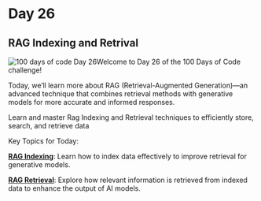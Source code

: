 # Day 26

## RAG Indexing and Retrival

![100 days of code Day 26](https://github.com/GritinAI/100DaysofCodeGenerativeAI/blob/main/Images/Day26.png)Welcome to Day 26 of the 100 Days of Code challenge!

Today, we’ll learn more about RAG (Retrieval-Augmented Generation)—an advanced technique that combines retrieval methods with generative models for more accurate and informed responses.

Learn and master Rag Indexing and Retrieval techniques to efficiently store, search, and retrieve data

Key Topics for Today:

**[RAG Indexing](https://youtu.be/bjb_EMsTDKI?si=w-KesbdFjiNkdDgJ)**: Learn how to index data effectively to improve retrieval for generative models.

**[RAG Retrieval](https://youtu.be/LxNVgdIz9sU?si=AcO729_jZ2DdZCWW)**: Explore how relevant information is retrieved from indexed data to enhance the output of AI models.
